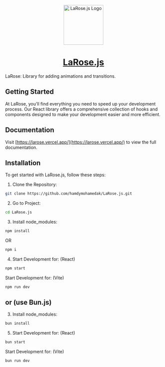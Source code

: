 <p align="center">
  <a href="https://larose.vercel.app">
    <picture>
      <source media="(prefers-color-scheme: dark)" srcset="https://i.ibb.co/rkMKzQv/a-simple-logo-for-a-tech-tool-named-larose-js-it-f-ow-O1-Z9-Dg-R96-R5j5-ZSZOpmw-Qjb-At-TRo-Ti-CXL9fy.jpg">
      <img src="https://i.ibb.co/rkMKzQv/a-simple-logo-for-a-tech-tool-named-larose-js-it-f-ow-O1-Z9-Dg-R96-R5j5-ZSZOpmw-Qjb-At-TRo-Ti-CXL9fy.jpg" alt="LaRose.js Logo" height="128">
    </picture>
    <h1 align="center">LaRose.js</h1>
  </a>
</p>

LaRose: Library for adding animations and transitions.
## Getting Started

At LaRose, you'll find everything you need to speed up your development process. Our React library offers a comprehensive collection of hooks and components designed to make your development easier and more efficient.

## Documentation

Visit [https://larose.vercel.app/](https://larose.vercel.app/) to view the full documentation.

## Installation

To get started with LaRose.js, follow these steps:

1. Clone the Repository:
```sh
git clone https://github.com/hamdymohamedak/LaRose.js.git
```
2. Go to Project:
```sh
cd LaRose.js
```
3. Install node_modules:
```sh
npm install
```
  OR
```sh
npm i
```
4. Start Development for: (React)
```sh
npm start 
```
  Start Development for: (Vite)
```sh  
npm run dev
```
## or (use Bun.js)
3. Install node_modules:
```sh
bun install
```
5. Start Development for: (React)
```sh
bun start 
```
  Start Development for: (Vite)
```sh  
bun run dev
```
